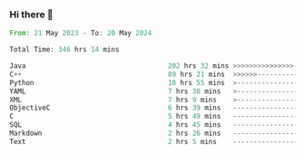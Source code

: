 ### Hi there 👋

<!--
**luoxuanzao/luoxuanzao** is a ✨ _special_ ✨ repository because its `README.md` (this file) appears on your GitHub profile.

Here are some ideas to get you started:

- 🔭 I’m currently working on ...
- 🌱 I’m currently learning ...
- 👯 I’m looking to collaborate on ...
- 🤔 I’m looking for help with ...
- 💬 Ask me about ...
- 📫 How to reach me: ...
- 😄 Pronouns: ...
- ⚡ Fun fact: ...
-->

<!--START_SECTION:waka-->

```rust
From: 21 May 2023 - To: 20 May 2024

Total Time: 346 hrs 14 mins

Java                                   202 hrs 32 mins >>>>>>>>>>>>>>>----------   58.30 %
C++                                    89 hrs 21 mins  >>>>>>-------------------   25.72 %
Python                                 10 hrs 55 mins  >------------------------   03.15 %
YAML                                   7 hrs 38 mins   >------------------------   02.20 %
XML                                    7 hrs 9 mins    >------------------------   02.06 %
ObjectiveC                             6 hrs 39 mins   -------------------------   01.92 %
C                                      5 hrs 49 mins   -------------------------   01.68 %
SQL                                    4 hrs 45 mins   -------------------------   01.37 %
Markdown                               2 hrs 26 mins   -------------------------   00.70 %
Text                                   2 hrs 5 mins    -------------------------   00.60 %
```

<!--END_SECTION:waka-->